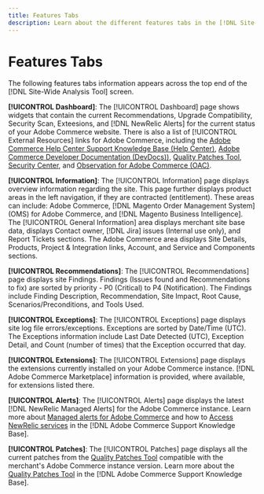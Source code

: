 ```yaml
---
title: Features Tabs
description: Learn about the different features tabs in the [!DNL Site-Wide Analysis Tool]
---
```

# Features Tabs

The following features tabs information appears across the top end of the [!DNL Site-Wide Analysis Tool] screen.

**[!UICONTROL Dashboard]**: The [!UICONTROL Dashboard] page shows widgets that contain the current Recommendations, Upgrade Compatibility, Security Scan, Exteesions, and [!DNL NewRelic Alerts] for the current status of your Adobe Commerce website. There is also a list of [!UICONTROL External Resources] links for Adobe Commerce, including the [Adobe Commerce Help Center Support Knowledge Base (Help Center)](https://support.magento.com/), [Adobe Commerce Developer Documentation (DevDocs))](https://devdocs.magento.com/), [Quality Patches Tool](https://devdocs.magento.com/quality-patches/tool.html#patch-grid), [Security Center](https://magento.com/security), and [Observation for Adobe Commerce (OAC)](https://support.magento.com/hc/en-us/articles/4402379845901-Use-Observation-for-Adobe-Commerce).

**[!UICONTROL Information]**: The [!UICONTROL Information] page displays overview information regarding the site. This page further displays product areas in the left navigation, if they are contracted (entitlement).  These areas can include: Adobe Commerce, [!DNL Magento Order Management System] (OMS) for Adobe Commerce, and [!DNL Magento Business Intelligence].
The [!UICONTROL General Information] area displays merchant site base data, displays Contact owner, [!DNL Jira] issues (Internal use only), and Report Tickets sections.
The Adobe Commerce area displays Site Details, Products, Project & Integration links, Account, and Service and Components sections.

**[!UICONTROL Recommendations]**: The [!UICONTROL Recommendations] page displays site Findings. Findings (Issues found and Recommendations to fix) are sorted by priority - P0 (Critical) to P4 (Notification).
The Findings include Finding Description, Recommendation, Site Impact, Root Cause, Scenarios/Preconditions, and Tools Used.

**[!UICONTROL Exceptions]**: The [!UICONTROL Exceptions] page displays site log file errors/exceptions. Exceptions are sorted by Date/Time (UTC).
The Exceptions information include Last Date Detected (UTC), Exception Detail, and Count (number of times) that the Exception occurred that day.

**[!UICONTROL Extensions]**: The [!UICONTROL Extensions] page displays the extensions currently installed on your Adobe Commerce instance. [!DNL Adobe Commerce Marketplace] information is provided, where available, for extensions listed there.

**[!UICONTROL Alerts]**: The [!UICONTROL Alerts] page displays the latest [!DNL NewRelic Managed Alerts] for the Adobe Commerce instance. Learn more about [Managed alerts for Adobe Commerce](https://support.magento.com/hc/en-us/articles/360045806832) and how to [Access NewRelic services](https://support.magento.com/hc/en-us/articles/360039127712) in the [!DNL Adobe Commerce Support Knowledge Base].

**[!UICONTROL Patches]**: The [!UICONTROL Patches] page displays all the current patches from the [Quality Patches Tool](https://devdocs.magento.com/quality-patches/tool.html#patch-grid) compatible with the merchant's Adobe Commerce instance version. Learn more about the [Quality Patches Tool](https://support.magento.com/hc/en-us/articles/360047139492) in the [!DNL Adobe Commerce Support Knowledge Base].


